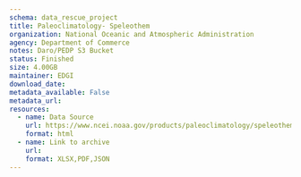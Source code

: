 ```yaml
---
schema: data_rescue_project 
title: Paleoclimatology- Speleothem
organization: National Oceanic and Atmospheric Administration
agency: Department of Commerce
notes: Daro/PEDP S3 Bucket
status: Finished
size: 4.00GB
maintainer: EDGI
download_date: 
metadata_available: False
metadata_url: 
resources:
  - name: Data Source
    url: https://www.ncei.noaa.gov/products/paleoclimatology/speleothem
    format: html
  - name: Link to archive
    url: 
    format: XLSX,PDF,JSON
---
```

